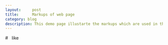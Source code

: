 ```yaml
---
layout:     post
title:      Markups of web page
category: blog
description: This demo page illustarte the markups which are used in this blog. 
---
```


#   like
